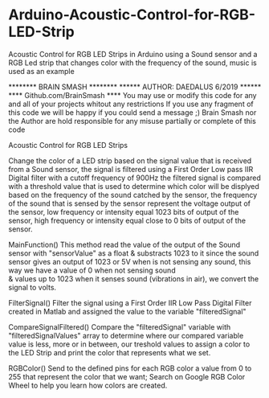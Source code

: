 # Arduino-Acoustic-Control-for-RGB-LED-Strip
Acoustic Control for RGB LED Strips in Arduino using a Sound sensor and a RGB Led strip that changes color with the frequency of the sound, music is used as an example 

 ******** BRAIN SMASH ******** 
 ****** AUTHOR: DAEDALUS   6/2019 ******
 **** Github.com/BrainSmash ****
 You may use or modify this code for any and all of your projects whitout any restrictions
 If you use any fragment of this code we will be happy if you could send a message ;)
 Brain Smash nor the Author are hold responsible for any misuse partially or complete of this code 

   Acoustic Control for RGB LED Strips
  
   Change the color of a LED strip based on the signal value that is received from a Sound sensor,
   the signal is filtered using a First Order Low pass IIR Digital filter with a cutoff frequency 
   of 900Hz the filtered signal is compared with a threshold value that is used to determine
   which color will be displyed based on the frequency of the sound catched by the sensor, 
   the frequency of the sound that is sensed by the sensor represent the voltage output of the sensor,
   low frequency or intensity equal 1023 bits of output of the sensor,
   high frequency or intensity equal close to 0 bits of output of the sensor.
   
   MainFunction() 
   This method read the value of the output of the Sound sensor with "sensorValue" 
   as a float & substracts 1023 to it since the sound sensor gives an output of 1023 or 5V 
   when is not sensing any sound, this way we have a value of 0 when not sensing sound  
   & values up to 1023 when it senses sound (vibrations in air), we convert the signal
   to volts.
   
   FilterSignal()
   Filter the signal using a First Order IIR Low Pass Digital Filter created in Matlab
   and assigned the value to the variable "filteredSignal"
  
   CompareSignalFiltered()
   Compare the "filteredSignal" variable with "filteredSignalValues" array 
   to determine where our compared variable value is less, more or in between, our 
   treshold values to assign a color to the LED Strip and print the color that represents 
   what we set. 
   
   RGBColor()
   Send to the defined pins for each RGB color a value from 0 to 255 that represent the color 
   that we want; Search on Google RGB Color Wheel to help you learn how colors are created. 
  
